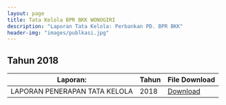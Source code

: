```yaml
---
layout: page
title: Tata Kelola BPR BKK WONOGIRI
description: "Laporan Tata Kelola: Perbankan PD. BPR BKK"
header-img: "images/publkasi.jpg"
---
```

## Tahun 2018

| Laporan:	                        | Tahun | File Download |
----------------------------------- | ----- | ------------- |
LAPORAN PENERAPAN TATA KELOLA		| 2018	| [Download](/laporan/LAPORAN_TATA_KELOLA_2018.pdf)


